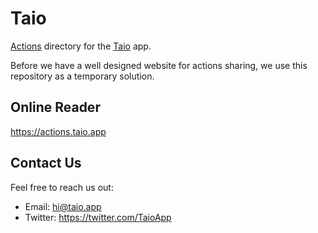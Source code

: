 # Taio

[Actions](https://docs.taio.app/#/actions/basics) directory for the [Taio](https://taio.app) app.

Before we have a well designed website for actions sharing, we use this repository as a temporary solution.

## Online Reader

https://actions.taio.app

## Contact Us

Feel free to reach us out:

- Email: [hi@taio.app](mailto:hi@taio.app)
- Twitter: https://twitter.com/TaioApp